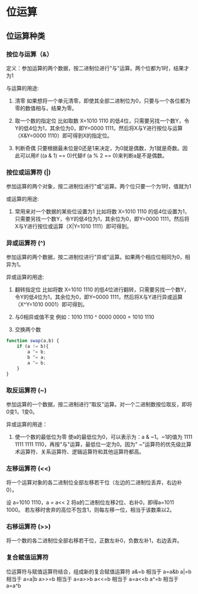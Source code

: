 # 位运算



## 位运算种类


### 按位与运算（&）
定义：参加运算的两个数据，按二进制位进行"与"运算。两个位都为1时，结果才为1

与运算的用途:
1. 清零
如果想将一个单元清零，即使其全部二进制位为0，只要与一个各位都为零的数值相与，结果为零。


2. 取一个数的指定位
比如取数 X=1010 1110 的低4位，只需要另找一个数Y，令Y的低4位为1，其余位为0，即Y=0000 1111，然后将X与Y进行按位与运算（X&Y=0000 1110）即可得到X的指定位。


3. 判断奇偶
只要根据最未位是0还是1来决定，为0就是偶数，为1就是奇数。因此可以用if ((a & 1) == 0)代替if (a % 2 == 0)来判断a是不是偶数。






### 按位或运算符 (|)
参加运算的两个对象，按二进制位进行"或"运算。两个位只要一个为1时，值就为1

或运算的用途:
1. 常用来对一个数据的某些位设置为1
比如将数 X=1010 1110 的低4位设置为1，只需要另找一个数Y，令Y的低4位为1，其余位为0，即Y=0000 1111，然后将X与Y进行按位或运算（X|Y=1010 1111）即可得到。





### 异或运算符 (^)
参加运算的两个数据，按二进制位进行"异或"运算。如果两个相应位相同为0，相异为1。

异或运算的用途:
1. 翻转指定位
比如将数 X=1010 1110 的低4位进行翻转，只需要另找一个数Y，令Y的低4位为1，其余位为0，即Y=0000 1111，然后将X与Y进行异或运算（X^Y=1010 0001）即可得到。


2. 与0相异或值不变
例如：1010 1110 ^ 0000 0000 = 1010 1110


3. 交换两个数
```js
function swap(a,b) {
    if (a != b){
        a ^= b;
        b ^= a;
        a ^= b;
    }
}
```

### 取反运算符 (~)
参加运算的一个数据，按二进制进行"取反"运算。对一个二进制数按位取反，即将0变1，1变0。

异或运算的用途：
1. 使一个数的最低位为零
使a的最低位为0，可以表示为：a & ~1。~1的值为 1111 1111 1111 1110，再按"与"运算，最低位一定为0。因为" ~"运算符的优先级比算术运算符、关系运算符、逻辑运算符和其他运算符都高。

### 左移运算符 (<<) 
将一个运算对象的各二进制位全部左移若干位（左边的二进制位丢弃，右边补0）。

设 a=1010 1110，a = a<< 2 将a的二进制位左移2位、右补0，即得a=1011 1000。
若左移时舍弃的高位不包含1，则每左移一位，相当于该数乘以2。

### 右移运算符 (>>)
将一个数的各二进制位全部右移若干位，正数左补0，负数左补1，右边丢弃。



### 复合赋值运算符
位运算符与赋值运算符结合，组成新的复合赋值运算符
a&=b  相当于  a=a&b
a|=b  相当于  a=a|b
a>>=b  相当于  a=a>>b
a<<=b  相当于  a=a<<b
a^=b  相当于  a=a^b